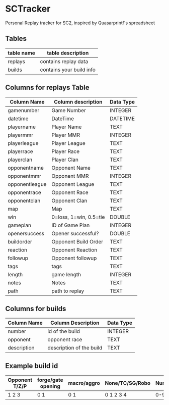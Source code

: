 # SCTracker
Personal Replay tracker for SC2, inspired by Quasarprintf's spreadsheet

## Tables
|table name|table description|
|----------|-----------------|
|replays   |contains replay data|
|builds    | contains your build info|

## Columns for replays Table
| Column Name | Column description | Data Type|
|-------------|--------------------|----------|
| gamenumber | Game Number | INTEGER
| datetime | DateTime | DATETIME
| playername | Player Name | TEXT
| playermmr | Player MMR | INTEGER
| playerleague | Player League | TEXT
| playerrace | Player Race | TEXT
| playerclan | Player Clan | TEXT
| opponentname | Opponent Name | TEXT
| opponentmmr | Opponent MMR | INTEGER
| opponentleague | Opponent League | TEXT
| opponentrace | Opponent Race | TEXT
| opponentclan | Opponent Clan | TEXT
| map | Map | TEXT
| win | 0=loss, 1=win, 0.5=tie | DOUBLE
| gameplan | ID of Game Plan | INTEGER
| openersuccess | Opener successful? | DOUBLE
| buildorder | Opponent Build Order | TEXT
| reaction | Opponent Reaction | TEXT
| followup | Opponent followup | TEXT
| tags | tags | TEXT
| length | game length | INTEGER
| notes | Notes | TEXT
| path | path to replay | TEXT

## Columns for builds
| Column Name | Column Description | Data Type |
|-------------|--------------------|-----------|
|number| id of the build | INTEGER|
|opponent| opponent race | TEXT|
|description| description of the build | TEXT|

## Example build id

| Opponent T/Z/P | forge/gate opening | macro/aggro | None/TC/SG/Robo | Number | Number|
|---------------|--------------------|-------------|-----------------|--------|-------|
|1 2 3 | 0 1 | 0 1 | 0 1 2 3 4 | 0-9 | 0-9 |
